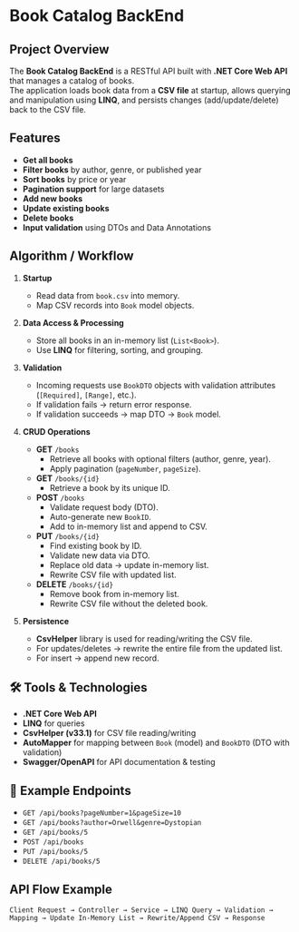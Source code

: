 # Book Catalog BackEnd

## Project Overview
The **Book Catalog BackEnd** is a RESTful API built with **.NET Core Web API** that manages a catalog of books.  
The application loads book data from a **CSV file** at startup, allows querying and manipulation using **LINQ**, and persists changes (add/update/delete) back to the CSV file.

## Features
- **Get all books**
- **Filter books** by author, genre, or published year
- **Sort books** by price or year
- **Pagination support** for large datasets
- **Add new books**
- **Update existing books**
- **Delete books**
- **Input validation** using DTOs and Data Annotations


## Algorithm / Workflow

1. **Startup**
   - Read data from `book.csv` into memory.
   - Map CSV records into `Book` model objects.

2. **Data Access & Processing**
   - Store all books in an in-memory list (`List<Book>`).
   - Use **LINQ** for filtering, sorting, and grouping.

3. **Validation**
   - Incoming requests use `BookDTO` objects with validation attributes (`[Required]`, `[Range]`, etc.).
   - If validation fails → return error response.
   - If validation succeeds → map DTO → `Book` model.

4. **CRUD Operations**
   - **GET** `/books`
     - Retrieve all books with optional filters (author, genre, year).
     - Apply pagination (`pageNumber`, `pageSize`).
   - **GET** `/books/{id}`
     - Retrieve a book by its unique ID.
   - **POST** `/books`
     - Validate request body (DTO).
     - Auto-generate new `BookID`.
     - Add to in-memory list and append to CSV.
   - **PUT** `/books/{id}`
     - Find existing book by ID.
     - Validate new data via DTO.
     - Replace old data → update in-memory list.
     - Rewrite CSV file with updated list.
   - **DELETE** `/books/{id}`
     - Remove book from in-memory list.
     - Rewrite CSV file without the deleted book.

5. **Persistence**
   - **CsvHelper** library is used for reading/writing the CSV file.
   - For updates/deletes → rewrite the entire file from the updated list.
   - For insert → append new record.


## 🛠️ Tools & Technologies
- **.NET Core Web API**
- **LINQ** for queries
- **CsvHelper (v33.1)** for CSV file reading/writing
- **AutoMapper** for mapping between `Book` (model) and `BookDTO` (DTO with validation)
- **Swagger/OpenAPI** for API documentation & testing

## 📂 Example Endpoints
- `GET /api/books?pageNumber=1&pageSize=10`
- `GET /api/books?author=Orwell&genre=Dystopian`
- `GET /api/books/5`
- `POST /api/books`
- `PUT /api/books/5`
- `DELETE /api/books/5`


## API Flow Example
```plaintext
Client Request → Controller → Service → LINQ Query → Validation → Mapping → Update In-Memory List → Rewrite/Append CSV → Response
